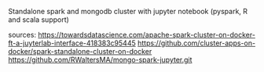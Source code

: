 Standalone spark and mongodb cluster with jupyter notebook (pyspark, R and scala support)


sources:
https://towardsdatascience.com/apache-spark-cluster-on-docker-ft-a-juyterlab-interface-418383c95445
https://github.com/cluster-apps-on-docker/spark-standalone-cluster-on-docker
https://github.com/RWaltersMA/mongo-spark-jupyter.git
